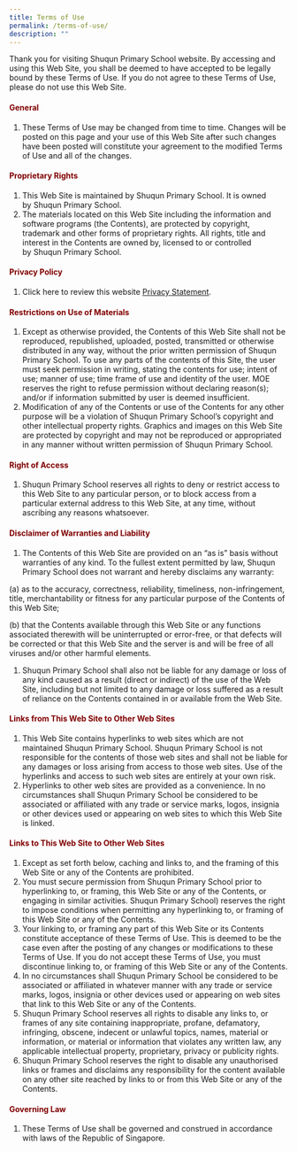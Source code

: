 ```yaml
---
title: Terms of Use
permalink: /terms-of-use/
description: ""
---
```

<p>Thank you for visiting&nbsp;Shuqun Primary School website. By accessing and using this Web Site, you shall be deemed to have accepted to be legally bound by these Terms of Use. If you do not agree to these Terms of Use, please do not use this Web Site.</p>
<h4 style="text-align: justify;"><strong><span style="color: #800000;">General</span></strong></h4>
<ol>
<li>These Terms of Use may be changed from time to time. Changes will be posted on this page and your use of this Web Site after such changes have been posted will constitute your agreement to the modified Terms of Use and all of the changes.</li>
</ol>
<h4 style="text-align: justify;"><strong><span style="color: #800000;">Proprietary Rights</span></strong></h4>
<ol>
<li>This Web Site is maintained by&nbsp;Shuqun Primary School. It is owned by&nbsp;Shuqun Primary School.</li>
<li>The materials located on this Web Site including the information and software programs (the Contents), are protected by copyright, trademark and other forms of proprietary rights. All rights, title and interest in the Contents are owned by, licensed to or controlled by&nbsp;Shuqun&nbsp;Primary School.</li>
</ol>
<h4 style="text-align: justify;"><strong><span style="color: #800000;">Privacy Policy</span></strong></h4>
<ol>
<li>Click here to review this website <a href="https://shuqunpri.moe.edu.sg/privacy/" target="_blank">Privacy Statement</a>.</li>
</ol>
<h4 style="text-align: justify;"><strong><span style="color: #800000;">Restrictions on Use of Materials</span></strong></h4>
<ol>
<li>Except as otherwise provided, the Contents of this Web Site shall not be reproduced, republished, uploaded, posted, transmitted or otherwise distributed in any way, without the prior written permission of&nbsp;Shuqun Primary School. To use any parts of the contents of this Site, the user must seek permission in writing, stating the contents for use; intent of use; manner of use; time frame of use and identity of the user. MOE reserves the right to refuse permission without declaring reason(s); and/or if information submitted by user is deemed insufficient.</li>
<li>Modification of any of the Contents or use of the Contents for any other purpose will be a violation of&nbsp;Shuqun Primary School&rsquo;s copyright and other intellectual property rights. Graphics and images on this Web Site are protected by copyright and may not be reproduced or appropriated in any manner without written permission of&nbsp;Shuqun Primary School.</li>
</ol>
<h4 style="text-align: justify;"><strong><span style="color: #800000;">Right of Access</span></strong></h4>
<ol>
<li>Shuqun Primary School reserves all rights to deny or restrict access to this Web Site to any particular person, or to block access from a particular external address to this Web Site, at any time, without ascribing any reasons whatsoever.</li>
</ol>
<h4 style="text-align: justify;"><strong><span style="color: #800000;">Disclaimer of Warranties and Liability</span></strong></h4>
<ol>
<li>The Contents of this Web Site are provided on an &ldquo;as is&rdquo; basis without warranties of any kind. To the fullest extent permitted by law,&nbsp;Shuqun Primary School does not warrant and hereby disclaims any warranty:</li>
</ol>
<p>(a) as to the accuracy, correctness, reliability, timeliness, non-infringement, title, merchantability or fitness for any particular purpose of the Contents of this Web Site;</p>
<p>(b) that the Contents available through this Web Site or any functions associated therewith will be uninterrupted or error-free, or that defects will be corrected or that this Web Site and the server is and will be free of all viruses and/or other harmful elements.</p>
<ol>
<li>Shuqun Primary School shall also not be liable for any damage or loss of any kind caused as a result (direct or indirect) of the use of the Web Site, including but not limited to any damage or loss suffered as a result of reliance on the Contents contained in or available from the Web Site.</li>
</ol>
<h4 style="text-align: justify;"><strong><span style="color: #800000;">Links from This Web Site to Other Web Sites</span></strong></h4>
<ol>
<li>This Web Site contains hyperlinks to web sites which are not maintained&nbsp;Shuqun Primary School.&nbsp;Shuqun Primary School is not responsible for the contents of those web sites and shall not be liable for any damages or loss arising from access to those web sites. Use of the hyperlinks and access to such web sites are entirely at your own risk.</li>
<li>Hyperlinks to other web sites are provided as a convenience. In no circumstances shall&nbsp;Shuqun Primary School be considered to be associated or affiliated with any trade or service marks, logos, insignia or other devices used or appearing on web sites to which this Web Site is linked.</li>
</ol>
<h4 style="text-align: justify;"><strong><span style="color: #800000;">Links to This Web Site to Other Web Sites</span></strong></h4>
<ol>
<li>Except as set forth below, caching and links to, and the framing of this Web Site or any of the Contents are prohibited.</li>
<li>You must secure permission from&nbsp;Shuqun Primary School prior to hyperlinking to, or framing, this Web Site or any of the Contents, or engaging in similar activities.&nbsp;Shuqun Primary School) reserves the right to impose conditions when permitting any hyperlinking to, or framing of this Web Site or any of the Contents.</li>
<li>Your linking to, or framing any part of this Web Site or its Contents constitute acceptance of these Terms of Use. This is deemed to be the case even after the posting of any changes or modifications to these Terms of Use. If you do not accept these Terms of Use, you must discontinue linking to, or framing of this Web Site or any of the Contents.</li>
<li>In no circumstances shall&nbsp;Shuqun Primary School be considered to be associated or affiliated in whatever manner with any trade or service marks, logos, insignia or other devices used or appearing on web sites that link to this Web Site or any of the Contents.</li>
<li>Shuqun Primary School reserves all rights to disable any links to, or frames of any site containing inappropriate, profane, defamatory, infringing, obscene, indecent or unlawful topics, names, material or information, or material or information that violates any written law, any applicable intellectual property, proprietary, privacy or publicity rights.</li>
<li>Shuqun Primary School reserves the right to disable any unauthorised links or frames and disclaims any responsibility for the content available on any other site reached by links to or from this Web Site or any of the Contents.</li>
</ol>
<h4 style="text-align: justify;"><strong><span style="color: #800000;">Governing Law</span></strong></h4>
<ol>
<li>These Terms of Use shall be governed and construed in accordance with laws of the Republic of Singapore.</li>
</ol>